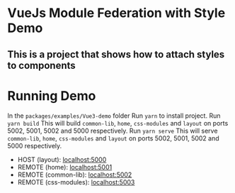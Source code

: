 # VueJs Module Federation with Style Demo
This is a project that shows how to attach styles to components
---
# Running Demo
In the `packages/examples/Vue3-demo` folder
Run `yarn` to install project. 
Run `yarn build` This will build `common-lib`, `home`, `css-modules` and `layout` on ports 5002, 5001, 5002 and 5000 respectively.
Run `yarn serve` This will serve `common-lib`, `home`, `css-modules` and `layout` on ports 5002, 5001, 5002 and 5000 respectively.

- HOST (layout): [localhost:5000](http://localhost:5000/)
- REMOTE (home): [localhost:5001](http://localhost:5001/)
- REMOTE (common-lib): [localhost:5002](http://localhost:5002/)
- REMOTE (css-modules): [localhost:5003](http://localhost:5003/)


